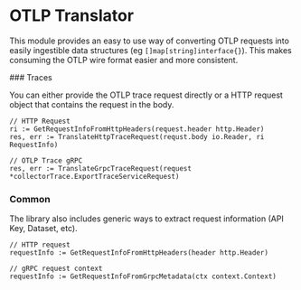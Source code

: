 # OTLP Translator

This module provides an easy to use way of converting OTLP requests into easily ingestible data structures (eg `[]map[string]interface{}`).
This makes consuming the OTLP wire format easier and more consistent.

### Traces

You can either provide the OTLP trace request directly or a HTTP request object that contains the request in the body.

```
// HTTP Request
ri := GetRequestInfoFromHttpHeaders(request.header http.Header)
res, err := TranslateHttpTraceRequest(requst.body io.Reader, ri RequestInfo)

// OTLP Trace gRPC
res, err := TranslateGrpcTraceRequest(request *collectorTrace.ExportTraceServiceRequest)
```

### Common

The library also includes generic ways to extract request information (API Key, Dataset, etc).

```
// HTTP request
requestInfo := GetRequestInfoFromHttpHeaders(header http.Header)

// gRPC request context
requestInfo := GetRequestInfoFromGrpcMetadata(ctx context.Context)
```
